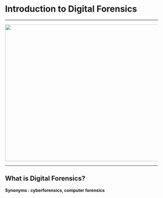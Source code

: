 <h1>Introduction to Digital Forensics</h1>
<hr>

<img src="https://user-images.githubusercontent.com/66734606/123787086-ef50ad00-d8c9-11eb-8747-8e68f33672ca.jpg" width="1000px" height="450px">

<hr>
<h2> What is Digital Forensics? </h2>
<b>Synonyms : cyberforensics, computer forensics</b>
